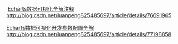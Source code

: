  [Echarts数据可视化全解注释](http://blog.csdn.net/luanpeng825485697/article/details/76691965) http://blog.csdn.net/luanpeng825485697/article/details/76691965

[Echarts数据可视化开发参数配置全解](http://blog.csdn.net/luanpeng825485697/article/details/77198858)http://blog.csdn.net/luanpeng825485697/article/details/77198858
